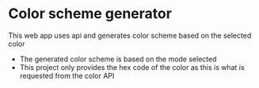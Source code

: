 # Color scheme generator

This web app uses api and generates color scheme
based on the selected color

- The generated color scheme is based on the mode selected
- This project only provides the hex code of the color as this is what is requested from the color API
